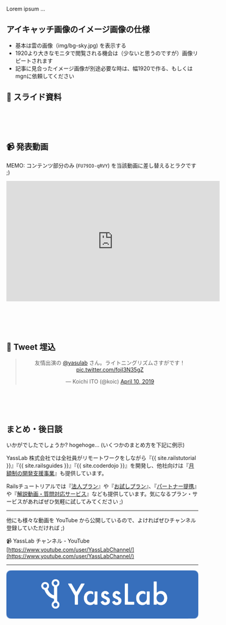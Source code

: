 Lorem ipsum ...

## アイキャッチ画像のイメージ画像の仕様

- 基本は雲の画像（img/bg-sky.jpg) を表示する
- 1920より大きなモニタで閲覧される機会は（少ないと思うのですが）画像リピートされます
- 記事に見合ったイメージ画像が別途必要な時は、幅1920で作る、もしくはmgnに依頼してください

## 📜 スライド資料

<div style="margin-bottom: 100px;">
  <script async class="speakerdeck-embed" data-id="ee19ff2514724ee2b345068cfd37581c" data-ratio="1.33333333333333" src="//speakerdeck.com/assets/embed.js"></script>
</div>

## 📹 発表動画

MEMO: コンテンツ部分のみ (`FU79IO-qRVY`) を当該動画に差し替えるとラクです ;)

<div class="video" style="margin-bottom: 100px;">
  <iframe width="560" height="315" src="https://www.youtube.com/embed/FU79IO-qRVY?rel=0&autoplay=0&showinfo=0&controls=1&fs=1&modestbranding=0" frameborder="0" allow="accelerometer; autoplay; encrypted-media; gyroscope; picture-in-picture" allowfullscreen></iframe>
</div>

## 🐣 Tweet 埋込

<div class="center" style="margin-bottom: 100px;" align="center">
  <blockquote class="twitter-tweet" data-partner="tweetdeck"><p lang="ja" dir="ltr">友情出演の <a href="https://twitter.com/yasulab?ref_src=twsrc%5Etfw">@yasulab</a> さん。ライトニングリズムさすがです！ <a href="https://t.co/fojI3N35gZ">pic.twitter.com/fojI3N35gZ</a></p>&mdash; Koichi ITO (@koic) <a href="https://twitter.com/koic/status/1115946432316432384?ref_src=twsrc%5Etfw">April 10, 2019</a></blockquote>
</div>


## まとめ・後日談

いかがでしたでしょうか? hogehoge... (いくつかのまとめ方を下記に例示)

YassLab 株式会社では全社員がリモートワークをしながら『{{ site.railstutorial }}』『{{ site.railsguides }}』『{{ site.coderdojo }}』を開発し、他社向けは『[月額制の開発支援事業](/ja/agile)』も提供しています。

Railsチュートリアルでは『[法人プラン](https://railstutorial.jp/business)』や『[お試しプラン](https://railstutorial.jp/trial)』、『[パートナー提携](https://railstutorial.jp/contact#license)』や『[解説動画・質問対応サービス](https://railstutorial.jp/#service)』なども提供しています。気になるプラン・サービスがあればぜひ気軽に試してみてください ;)

-----


他にも様々な動画を YouTube から公開しているので、よければぜひチャンネル登録していただければ ;)

📹 YassLab チャンネル - YouTube
[https://www.youtube.com/user/YassLabChannel/](https://www.youtube.com/user/YassLabChannel/)

-----

[![YassLab Inc.](/img/logos/800x200.png)](/)


